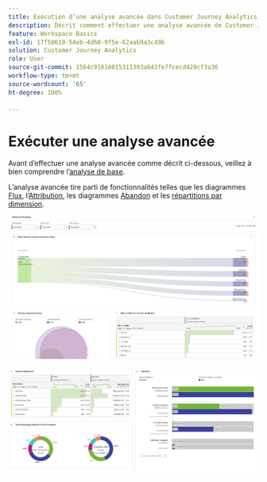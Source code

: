 ```yaml
---
title: Exécution d’une analyse avancée dans Customer Journey Analytics
description: Décrit comment effectuer une analyse avancée de Customer Journey Analytics dans Espace de travail.
feature: Workspace Basics
exl-id: 17f50618-54eb-4d60-9f5e-62aab9a3c49b
solution: Customer Journey Analytics
role: User
source-git-commit: 1564c91616015311393a643fe7fcecd429cf3a36
workflow-type: tm+mt
source-wordcount: '65'
ht-degree: 100%

---
```


# Exécuter une analyse avancée

Avant d’effectuer une analyse avancée comme décrit ci-dessous, veillez à bien comprendre l’[analyse de base](/help/analysis-workspace/perform-basic-analysis.md).

L’analyse avancée tire parti de fonctionnalités telles que les diagrammes [Flux](/help/analysis-workspace/visualizations/c-flow/flow.md), l’[Attribution](/help/analysis-workspace/c-panels/attribution.md), les diagrammes [Abandon](/help/analysis-workspace/visualizations/fallout/fallout-flow.md) et les [répartitions par dimension](/help/components/dimensions/t-breakdown-fa.md).

![Analyse avancée affichée dans un diagramme de flux.](assets/cja-adv-analysis1.png)

![Plusieurs exemples de visualisation, tels que les graphiques en anneau, de Venn et à barres empilées.](assets/cja-adv-analysis2.png)
